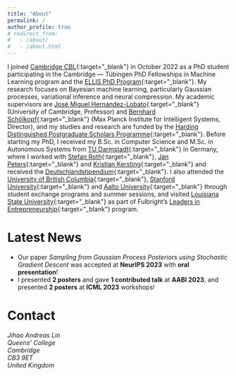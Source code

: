 ```yaml
---
title: "About"
permalink: /
author_profile: true
# redirect_from: 
#   - /about/
#   - /about.html
---
```


I joined [Cambridge CBL](https://www.cbl-cambridge.org){:target="_blank"} in October 2022 as a PhD student participating in the Cambridge — Tübingen PhD Fellowships in Machine Learning program and the [ELLIS PhD Program](https://ellis.eu/phd-postdoc){:target="_blank"}.
My research focuses on Bayesian machine learning, particularly Gaussian processes, variational inference and neural compression. My academic supervisors are [José Miguel Hernández-Lobato](https://jmhl.org){:target="_blank"} (University of Cambridge, Professor) and [Bernhard Schölkopf](https://is.mpg.de/~bs){:target="_blank"} (Max Planck Institute for Intelligent Systems, Director), and my studies and research are funded by the [Harding Distinguished Postgraduate Scholars Programme](https://www.hardingscholars.fund.cam.ac.uk){:target="_blank"}.
Before starting my PhD, I received my B.Sc. in Computer Science and M.Sc. in Autonomous Systems from [TU Darmstadt](https://www.tu-darmstadt.de/index.en.jsp){:target="_blank"} in Germany, where I worked with [Stefan Roth](https://www.visinf.tu-darmstadt.de/visual_inference/people_vi/stefan_roth.en.jsp){:target="_blank"}, [Jan Peters](https://www.ias.informatik.tu-darmstadt.de/Member/JanPeters){:target="_blank"} and [Kristian Kersting](https://ml-research.github.io/people/kkersting/){:target="_blank"} and received the [Deutschlandstipendium](https://www.deutschlandstipendium.de/deutschlandstipendium/de/services/english/english_node.html){:target="_blank"}.
I also attended the [University of British Columbia](https://www.ubc.ca){:target="_blank"}, [Stanford University](https://www.stanford.edu){:target="_blank"} and [Aalto University](https://www.aalto.fi/en){:target="_blank"} through student exchange programs and summer sessions, and visited [Louisiana State University](https://www.lsu.edu){:target="_blank"} as part of Fulbright’s [Leaders in Entrepreneurship](https://www.fulbright.de/programs-for-germans/studierende-und-graduierte/leaders-in-entrepreneurship){:target="_blank"} program.

Latest News
======
- Our paper *Sampling from Gaussian Process Posteriors using Stochastic Gradient Descent* was accepted at **NeurIPS 2023** with **oral presentation**!
- I presented **2 posters** and gave **1 contributed talk** at **AABI 2023**, and presented **2 posters** at **ICML 2023** workshops!

Contact
======
<address>
Jihao Andreas Lin<br>
Queens' College<br>
Cambridge<br>
CB3 9ET<br>
United Kingdom
</address>
